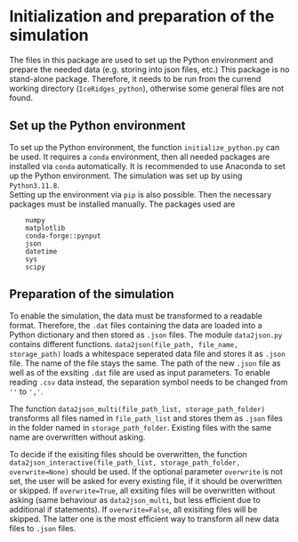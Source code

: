 # Initialization and preparation of the simulation
The files in this package are used to set up the Python environment and prepare the needed data (e.g. storing into json files, etc.)
This package is no stand-alone package. Therefore, it needs to be run from the currend working directory (`IceRidges_python`), otherwise some general files are not found.

## Set up the Python environment
To set up the Python environment, the function `initialize_python.py` can be used. It requires a `conda` environment, then all needed packages are installed via `conda` automatically. It is recommended to use Anaconda to set up the Python environment. The simulation was set up by using `Python3.11.8`. \
Setting up the environment via `pip` is also possible. Then the necessary packages must be installed manually.
The packages used are 
``` 
    numpy
    matplotlib
    conda-forge::pynput
    json
    datetime
    sys
    scipy
```

## Preparation of the simulation
To enable the simulation, the data must be transformed to a readable format. Therefore, the `.dat` files containing the data are loaded into a Python dictionary and then stored as `.json` files. 
The module `data2json.py` contains different functions. `data2json(file_path, file_name, storage_path)` loads a whitespace seperated data file and stores it as `.json` file. The name of the file stays the same. The path of the new `.json` file as well as of the exsiting `.dat` file are used as input parameters.
To enable reading `.csv` data instead, the separation symbol needs to be changed from `''` to `','`.

The function `data2json_multi(file_path_list, storage_path_folder)` transforms all files named in `file_path_list` and stores them as `.json` files in the folder named in `storage_path_folder`. Existing files with the same name are overwritten without asking.

To decide if the exisiting files should be overwritten, the function `data2json_interactive(file_path_list, storage_path_folder, overwrite=None)` should be used. If the optional parameter `overwrite` is not set, the user will be asked for every existing file, if it should be overwritten or skipped. If `overwrite=True`, all exsiting files will be overwritten without asking (same behaviour as `data2json_multi`, but less efficient due to additional if statements). If `overwrite=False`, all exisiting files will be skipped. The latter one is the most efficient way to transform all new data files to `.json` files.